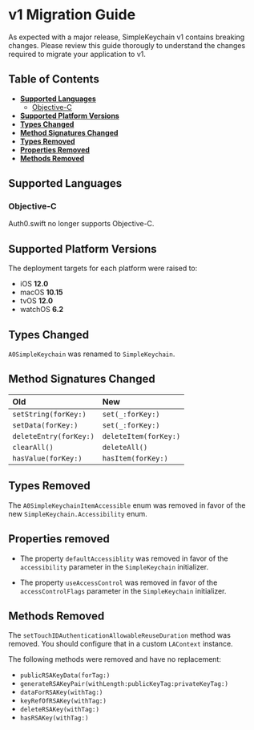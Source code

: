 # v1 Migration Guide

As expected with a major release, SimpleKeychain v1 contains breaking changes. Please review this guide thorougly to understand the changes required to migrate your application to v1.

## Table of Contents

- [**Supported Languages**](#supported-languages)
  + [Objective-C](#objective-c)
- [**Supported Platform Versions**](#supported-platform-versions)
- [**Types Changed**](#types-changed)
- [**Method Signatures Changed**](#method-signatures-changed)
- [**Types Removed**](#types-removed)
- [**Properties Removed**](#properties-removed)
- [**Methods Removed**](#methods-removed)

## Supported Languages

### Objective-C

Auth0.swift no longer supports Objective-C.

## Supported Platform Versions

The deployment targets for each platform were raised to:

- iOS **12.0**
- macOS **10.15**
- tvOS **12.0**
- watchOS **6.2**

## Types Changed

`A0SimpleKeychain` was renamed to `SimpleKeychain`.

## Method Signatures Changed

| Old                    | New                   |
|:-----------------------|:----------------------|
| `setString(forKey:)`   | `set(_:forKey:)`      |
| `setData(forKey:)`     | `set(_:forKey:)`      |
| `deleteEntry(forKey:)` | `deleteItem(forKey:)` |
| `clearAll()`           | `deleteAll()`         |
| `hasValue(forKey:)`    | `hasItem(forKey:)`    |

## Types Removed

The `A0SimpleKeychainItemAccessible` enum was removed in favor of the new `SimpleKeychain.Accessibility` enum.

## Properties removed

- The property `defaultAccessiblity` was removed in favor of the `accessibility` parameter in the `SimpleKeychain` initializer.

<!-- BEFORE/AFTER -->

- The property `useAccessControl` was removed in favor of the `accessControlFlags` parameter in the `SimpleKeychain` initializer.

<!-- BEFORE/AFTER -->

## Methods Removed

The `setTouchIDAuthenticationAllowableReuseDuration` method was removed. You should configure that in a custom `LAContext` instance.

<!-- BEFORE/AFTER -->

The following methods were removed and have no replacement:

- `publicRSAKeyData(forTag:)`
- `generateRSAKeyPair(withLength:publicKeyTag:privateKeyTag:)`
- `dataForRSAKey(withTag:)`
- `keyRefOfRSAKey(withTag:)`
- `deleteRSAKey(withTag:)`
- `hasRSAKey(withTag:)`

<!-- BEFORE/AFTER -->
